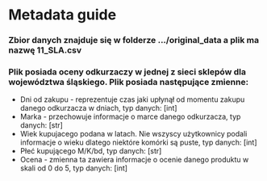 # Metadata guide

### Zbior danych znajduje się w folderze .../original_data a plik ma nazwę 11_SLA.csv 

### Plik posiada oceny odkurzaczy w jednej z sieci sklepów dla województwa śląskiego. Plik posiada następujące zmienne:

- Dni od zakupu - reprezentuje czas jaki upłynął od momentu zakupu danego odkurzacza w dniach, typ danych: [int]
- Marka - przechowuje informacje o marce danego odkurzacza, typ danych: [str]
- Wiek kupujacego podana w latach. Nie wszyscy użytkownicy podali informacje o wieku dlatego niektóre komórki są puste, typ danych: [int]
- Płeć kupującego M/K/bd, typ danych: [str]
- Ocena - zmienna ta zawiera informacje o ocenie danego produktu w skali od 0 do 5, typ danych: [int]